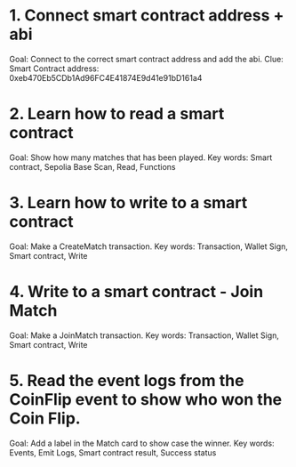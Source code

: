 # 1. Connect smart contract address + abi
Goal: Connect to the correct smart contract address and add the abi.
Clue: Smart Contract address: 0xeb470Eb5CDb1Ad96FC4E41874E9d41e91bD161a4

# 2. Learn how to read a smart contract

Goal: Show how many matches that has been played.
Key words: Smart contract, Sepolia Base Scan, Read, Functions


# 3. Learn how to write to a smart contract

Goal: Make a CreateMatch transaction.
Key words: Transaction, Wallet Sign, Smart contract, Write

# 4. Write to a smart contract - Join Match

Goal: Make a JoinMatch transaction.
Key words: Transaction, Wallet Sign, Smart contract, Write

# 5. Read the event logs from the CoinFlip event to show who won the Coin Flip.

Goal: Add a label in the Match card to show case the winner.
Key words: Events, Emit Logs, Smart contract result, Success status